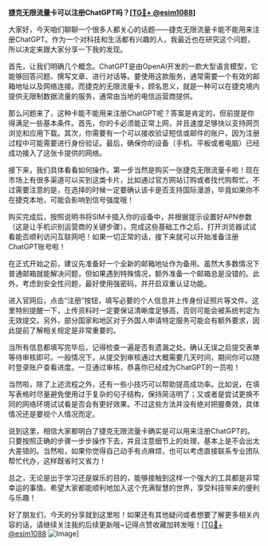 **捷克无限流量卡可以注册ChatGPT吗？[[TG💪+ @esim1088](https://t.me/s/esim1088)]**

大家好，今天咱们聊聊一个很多人都关心的话题——捷克无限流量卡能不能用来注册ChatGPT。作为一个对科技和生活都有兴趣的人，我最近也在研究这个问题，所以决定来跟大家分享一下我的发现。

首先，让我们明确几个概念。ChatGPT是由OpenAI开发的一款大型语言模型，它能够回答问题、撰写文章、进行对话等。要使用这款服务，通常需要一个有效的邮箱地址以及网络连接。而捷克的无限流量卡，顾名思义，就是一种可以在捷克境内提供无限制数据流量的服务，通常由当地的电信运营商提供。

那么问题来了，这种卡能不能用来注册ChatGPT呢？答案是肯定的，但前提是你得满足一些基本条件。首先，你的卡必须能正常上网，并且速度足够快以支持网页浏览和应用下载。其次，你需要有一个可以接收验证短信或邮件的账户，因为注册过程中可能需要进行身份验证。最后，确保你的设备（手机、平板或者电脑）已经成功接入了这张卡提供的网络。

接下来，我们具体看看如何操作。第一步当然是购买一张捷克无限流量卡啦！现在市场上有很多渠道可以买到这类卡片，比如通过官方网站订购或者找代购帮忙。不过需要注意的是，在选择的时候一定要确认该卡是否支持国际漫游，毕竟如果你不在捷克本地，可能会影响到信号强度哦！

购买完成后，按照说明书将SIM卡插入你的设备中，并根据提示设置好APN参数（这是让手机识别运营商的关键步骤）。完成这些基础工作之后，打开浏览器试试看能否顺利访问互联网吧！如果一切正常的话，接下来就可以开始准备注册ChatGPT账号啦！

在正式开始之前，建议先准备好一个全新的邮箱地址作为备用。虽然大多数情况下普通邮箱就能解决问题，但如果遇到特殊情况，额外准备一个邮箱总是没错的。此外，考虑到安全性问题，最好使用强密码，并开启双重认证功能。

进入官网后，点击“注册”按钮，填写必要的个人信息并上传身份证照片等文件。这里特别提醒一下，上传资料时一定要保证清晰度足够高，否则可能会被系统判定为无效提交。另外，部分国家和地区对于外国人申请特定服务可能会有额外要求，因此提前了解相关规定是非常重要的。

当所有信息都填写完毕后，记得检查一遍是否有遗漏之处。确认无误之后提交表单等待审核即可。一般情况下，从提交到审核通过大概需要几天时间，期间你可以随时登录账户查看进度。一旦通过审核，恭喜你已经成为ChatGPT的一员啦！

当然啦，除了上述流程之外，还有一些小技巧可以帮助提高成功率。比如说，在填写表格时尽量避免使用过于复杂的句子结构，保持简洁明了；又或者是尝试更换不同的网络环境试试看是否会有更好效果。不过这些方法并没有绝对把握奏效，具体情况还是要视个人情况而定。

说到这里，相信大家都明白了捷克无限流量卡确实是可以用来注册ChatGPT的。只要按照正确的步骤一步步操作下去，并且注意细节上的处理，基本上是不会出太大差错的。当然啦，如果你觉得自己动手有点麻烦，也可以考虑直接联系专业团队帮忙代办，这样既省时又省力！

总之，无论是出于学习还是娱乐的目的，能够接触到这样一个强大的工具都是非常幸运的事情。希望大家都能顺利地加入这个充满智慧的世界，享受科技带来的便利与乐趣！

好了朋友们，今天的分享就到这里啦！如果还有其他疑问或者想要了解更多相关内容的话，请继续关注我的后续更新哦~记得点赞收藏加转发哦！[[TG💪+ @esim1088](https://t.me/s/esim1088) ![Image](https://i.postimg.cc/4NQfJmqS/Snipaste-2025-05-13-00-14-12.png)]